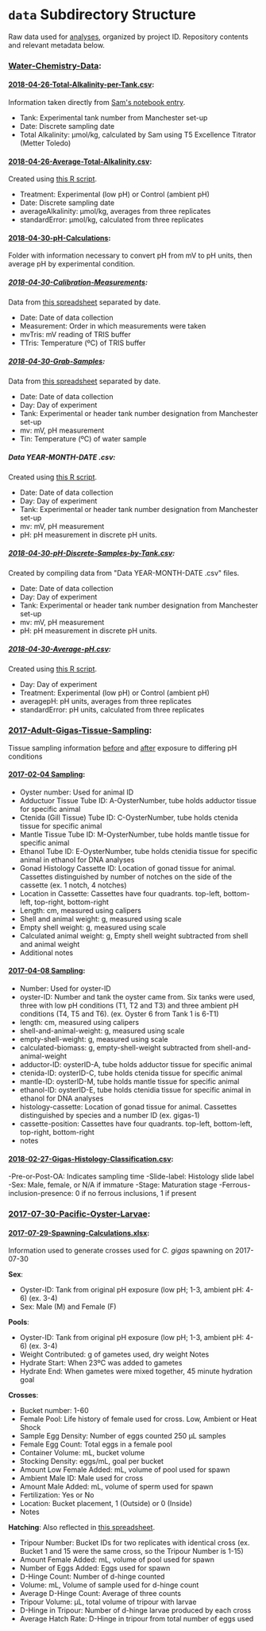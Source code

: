 # `data` Subdirectory Structure

Raw data used for [analyses](https://github.com/RobertsLab/project-oyster-oa/tree/master/analyses), organized by project ID. Repository contents and relevant metadata below.

### **[Water-Chemistry-Data](https://github.com/RobertsLab/paper-gigas-early-gametogenic-exposure/tree/master/data/Water-Chemistry-Data)**: 

#### **[2018-04-26-Total-Alkalinity-per-Tank.csv](https://github.com/RobertsLab/project-oyster-oa/blob/master/data/Manchester/Water-Chemistry-Data/2018-04-26-Total-Alkalinity-per-Tank.csv)**:

Information taken directly from [Sam's notebook entry](http://onsnetwork.org/kubu4/2018/04/24/total-alkalinity-calculations-yaaminis-ocean-chemistry-samples/).

- Tank: Experimental tank number from Manchester set-up
- Date: Discrete sampling date
- Total Alkalinity: µmol/kg, calculated by Sam using T5 Excellence Titrator (Metter Toledo)

#### **[2018-04-26-Average-Total-Alkalinity.csv](https://github.com/RobertsLab/project-oyster-oa/blob/master/data/Manchester/Water-Chemistry-Data/2018-04-26-Average-Total-Alkalinity.csv)**:
Created using [this R script](https://github.com/RobertsLab/paper-gigas-early-gametogenic-exposure/blob/master/data/Water-Chemistry-Data/2018-04-26-Total-Alkalinity-Average-Calculations.R).

- Treatment: Experimental (low pH) or Control (ambient pH)
- Date: Discrete sampling date
- averageAlkalinity: µmol/kg, averages from three replicates
- standardError: µmol/kg, calculated from three replicates

#### **[2018-04-30-pH-Calculations](https://github.com/RobertsLab/paper-gigas-early-gametogenic-exposure/tree/master/data/Water-Chemistry-Data/2018-04-30-pH-Calculations)**:
Folder with information necessary to convert pH from mV to pH units, then average pH by experimental condition.

##### **[2018-04-30-Calibration-Measurements](https://github.com/RobertsLab/paper-gigas-early-gametogenic-exposure/tree/master/data/Water-Chemistry-Data/2018-04-30-pH-Calculations/2018-04-30-Calibration-Measurements)**:
Data from [this spreadsheet](https://github.com/RobertsLab/paper-gigas-early-gametogenic-exposure/blob/master/data/Water-Chemistry-Data/2018-04-30-pH-Calculations/2018-04-30-Manchester-Water-Chemistry-Data.xlsx) separated by date.

- Date: Date of data collection
- Measurement: Order in which measurements were taken
- mvTris: mV reading of TRIS buffer
- TTris: Temperature (ºC) of TRIS buffer

##### **[2018-04-30-Grab-Samples](https://github.com/RobertsLab/paper-gigas-early-gametogenic-exposure/tree/master/data/Water-Chemistry-Data/2018-04-30-pH-Calculations/2018-04-30-Grab-Samples)**:
Data from [this spreadsheet](https://github.com/RobertsLab/paper-gigas-early-gametogenic-exposure/blob/master/data/Water-Chemistry-Data/2018-04-30-pH-Calculations/2018-04-30-Manchester-Water-Chemistry-Data.xlsx) separated by date.

- Date: Date of data collection
- Day: Day of experiment
- Tank: Experimental or header tank number designation from Manchester set-up
- mv: mV, pH measurement
- Tin: Temperature (ºC) of water sample

##### **Data YEAR-MONTH-DATE .csv**:
Created using [this R script](https://github.com/RobertsLab/paper-gigas-early-gametogenic-exposure/blob/master/data/Water-Chemistry-Data/2018-04-30-pH-Calculations/2018-04-30-pH-Data-mV-Conversion.R).

- Date: Date of data collection
- Day: Day of experiment
- Tank: Experimental or header tank number designation from Manchester set-up
- mv: mV, pH measurement
- pH: pH measurement in discrete pH units.

##### **[2018-04-30-pH-Discrete-Samples-by-Tank.csv](https://github.com/RobertsLab/paper-gigas-early-gametogenic-exposure/blob/master/data/Water-Chemistry-Data/2018-04-30-pH-Calculations/2018-04-30-pH-Discrete-Samples-by-Tank.csv)**:
Created by compiling data from "Data YEAR-MONTH-DATE .csv" files.

- Date: Date of data collection
- Day: Day of experiment
- Tank: Experimental or header tank number designation from Manchester set-up
- mv: mV, pH measurement
- pH: pH measurement in discrete pH units.

##### **[2018-04-30-Average-pH.csv](https://github.com/RobertsLab/paper-gigas-early-gametogenic-exposure/blob/master/data/Water-Chemistry-Data/2018-04-30-pH-Calculations/2018-04-30-Average-pH.csv)**:
Created using [this R script](https://github.com/RobertsLab/paper-gigas-early-gametogenic-exposure/blob/master/data/Water-Chemistry-Data/2018-04-30-pH-Calculations/2018-04-30-pH-Average-Calculations.R).

- Day: Day of experiment
- Treatment: Experimental (low pH) or Control (ambient pH)
- averagepH: pH units, averages from three replicates
- standardError: pH units, calculated from three replicates

### **[2017-Adult-Gigas-Tissue-Sampling](https://github.com/RobertsLab/paper-gigas-early-gametogenic-exposure/tree/master/data/2017-Adult-Gigas-Tissue-Sampling)**: 
Tissue sampling information [before](https://github.com/RobertsLab/paper-gigas-early-gametogenic-exposure/tree/master/data/2017-Adult-Gigas-Tissue-Sampling/20170204-GigasTissueSamplingInformation.csv) and [after](https://github.com/RobertsLab/paper-gigas-early-gametogenic-exposure/tree/master/data/2017-Adult-Gigas-Tissue-Sampling/20170408-GigasTissueSamplingInformation.xlsx) exposure to differing pH conditions

#### **[2017-02-04 Sampling](https://github.com/RobertsLab/paper-gigas-early-gametogenic-exposure/blob/master/data/2017-Adult-Gigas-Tissue-Sampling/20170204-GigasTissueSamplingInformation.csv)**:

- Oyster number: Used for animal ID
- Adductuor Tissue Tube ID: A-OysterNumber, tube holds adductor tissue for specific animal
- Ctenida (Gill Tissue) Tube ID: C-OysterNumber, tube holds ctenida tissue for specific animal
- Mantle Tissue Tube ID: M-OysterNumber, tube holds mantle tissue for specific animal
- Ethanol Tube ID: E-OysterNumber, tube holds ctenidia tissue for specific animal in ethanol for DNA analyses
- Gonad Histology Cassette ID: Location of gonad tissue for animal. Cassettes distinguished by number of notches on the side of the cassette (ex. 1 notch, 4 notches)
- Location in Cassette: Cassettes have four quadrants. top-left, bottom-left, top-right, bottom-right
- Length: cm, measured using calipers
- Shell and animal weight: g, measured using scale
- Empty shell weight: g, measured using scale
- Calculated animal weight: g, Empty shell weight subtracted from shell and animal weight 
- Additional notes

#### **[2017-04-08 Sampling](https://github.com/RobertsLab/paper-gigas-early-gametogenic-exposure/blob/master/data/2017-Adult-Gigas-Tissue-Sampling/20170408-GigasTissueSamplingInformation.xlsx)**:

- Number: Used for oyster-ID
- oyster-ID: Number and tank the oyster came from. Six tanks were used, three with low pH conditions (T1, T2 and T3) and three ambient pH conditions (T4, T5 and T6). (ex. Oyster 6 from Tank 1 is 6-T1)
- length: cm, measured using calipers
- shell-and-animal-weight: g, measured using scale
- empty-shell-weight: g, measured using scale
- calculated-biomass: g, empty-shell-weight subtracted from shell-and-animal-weight 
- adductor-ID: oysterID-A, tube holds adductor tissue for specific animal
- ctenida-ID: oysterID-C, tube holds ctenida tissue for specific animal
- mantle-ID: oysterID-M, tube holds mantle tissue for specific animal
- ethanol-ID: oysterID-E, tube holds ctenidia tissue for specific animal in ethanol for DNA analyses
- histology-cassette: Location of gonad tissue for animal. Cassettes distinguished by species and a number ID (ex. gigas-1)
- cassette-position: Cassettes have four quadrants. top-left, bottom-left, top-right, bottom-right
- notes

#### **[2018-02-27-Gigas-Histology-Classification.csv](https://github.com/RobertsLab/paper-gigas-early-gametogenic-exposure/blob/master/data/2017-Adult-Gigas-Tissue-Sampling/2018-02-27-Gigas-Histology-Classification.csv)**:

-Pre-or-Post-OA: Indicates sampling time
-Slide-label: Histology slide label
-Sex: Male, female, or N/A if immature
-Stage: Maturation stage
-Ferrous-inclusion-presence: 0 if no ferrous inclusions, 1 if present


### **[2017-07-30-Pacific-Oyster-Larvae](https://github.com/RobertsLab/project-oyster-oa/tree/master/data/Manchester/2017-07-30-Pacific-Oyster-Larvae)**: 

#### **[2017-07-29-Spawning-Calculations.xlsx](https://github.com/RobertsLab/project-oyster-oa/blob/master/data/Manchester/2017-07-30-Pacific-Oyster-Larvae/2017-08-17-Live-Larvae-Counts.jpg)**: 
Information used to generate crosses used for *C. gigas* spawning on 2017-07-30

**Sex**:

- Oyster-ID: Tank from original pH exposure (low pH; 1-3, ambient pH: 4-6) (ex. 3-4)
- Sex: Male (M) and Female (F)

**Pools**:

- Oyster-ID: Tank from original pH exposure (low pH; 1-3, ambient pH: 4-6) (ex. 3-4)
- Weight Contributed: g of gametes used, dry weight
Notes
- Hydrate Start: When 23ºC was added to gametes
- Hydrate End: When gametes were mixed together, 45 minute hydration goal

**Crosses**:

- Bucket number: 1-60
- Female Pool: Life history of female used for cross. Low, Ambient or Heat Shock
- Sample Egg Density: Number of eggs counted 250 µL samples
- Female Egg Count: Total eggs in a female pool
- Container Volume: mL, bucket volume
- Stocking Density: eggs/mL, goal per bucket
- Amount Low Female Added: mL, volume of pool used for spawn
- Ambient Male ID: Male used for cross
- Amount Male Added: mL, volume of sperm used for spawn
- Fertilization: Yes or No
- Location: Bucket placement, 1 (Outside) or 0 (Inside)
- Notes

**Hatching**:
Also reflected in [this spreadsheet](https://github.com/RobertsLab/paper-gigas-early-gametogenic-exposure/blob/master/data/2017-07-30-Pacific-Oyster-Larvae/2018-02-14-Hatch-Rate-Data.csv).

- Tripour Number: Bucket IDs for two replicates with identical cross (ex. Bucket 1 and 15 were the same cross, so the Tripour Number is 1-15)
- Amount Female Added: mL, volume of pool used for spawn
- Number of Eggs Added: Eggs used for spawn
- D-Hinge Count: Number of d-hinge counted
- Volume: mL, Volume of sample used for d-hinge count
- Average D-Hinge Count: Average of three counts
- Tripour Volume: µL, total volume of tripour with larvae
- D-Hinge in Tripour: Number of d-hinge larvae produced by each cross
- Average Hatch Rate: D-Hinge in tripour from total number of eggs used
